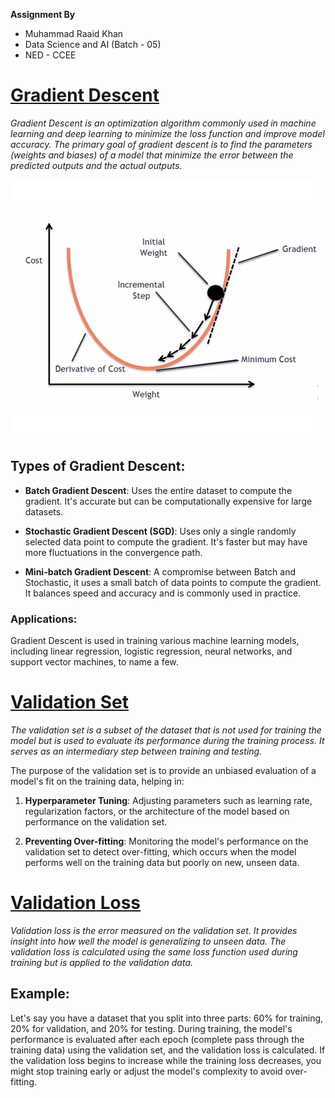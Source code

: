 **Assignment By**

* Muhammad Raaid Khan
* Data Science and AI (Batch - 05)
* NED - CCEE

# <ins>Gradient Descent

*Gradient Descent is an optimization algorithm commonly used in machine learning and deep learning to minimize the loss function and improve model accuracy. The primary goal of gradient descent is to find the parameters (weights and biases) of a model that minimize the error between the predicted outputs and the actual outputs.*

![alt text](image.png)


## Types of Gradient Descent:

- **Batch Gradient Descent**: Uses the entire dataset to compute the gradient. It's accurate but can be computationally expensive for large datasets.
    
- **Stochastic Gradient Descent (SGD)**: Uses only a single randomly selected data point to compute the gradient. It's faster but may have more fluctuations in the convergence path.
    
- **Mini-batch Gradient Descent**: A compromise between Batch and Stochastic, it uses a small batch of data points to compute the gradient. It balances speed and accuracy and is commonly used in practice.

### Applications:

Gradient Descent is used in training various machine learning models, including linear regression, logistic regression, neural networks, and support vector machines, to name a few.


# <ins>Validation Set

*The validation set is a subset of the dataset that is not used for training the model but is used to evaluate its performance during the training process. It serves as an intermediary step between training and testing.*

The purpose of the validation set is to provide an unbiased evaluation of a model's fit on the training data, helping in:

1. **Hyperparameter Tuning**: Adjusting parameters such as learning rate, regularization factors, or the architecture of the model based on performance on the validation set.
    
2. **Preventing Over-fitting**: Monitoring the model's performance on the validation set to detect over-fitting, which occurs when the model performs well on the training data but poorly on new, unseen data.
    

# <ins>Validation Loss

*Validation loss is the error measured on the validation set. It provides insight into how well the model is generalizing to unseen data. The validation loss is calculated using the same loss function used during training but is applied to the validation data.*

## Example:

Let's say you have a dataset that you split into three parts: 60% for training, 20% for validation, and 20% for testing. During training, the model's performance is evaluated after each epoch (complete pass through the training data) using the validation set, and the validation loss is calculated. If the validation loss begins to increase while the training loss decreases, you might stop training early or adjust the model's complexity to avoid over-fitting.